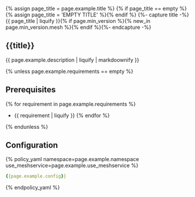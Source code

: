 
{% assign page_title = page.example.title %}
{% if page_title == empty %}{% assign page_title = 'EMPTY TITLE' %}{% endif %}
{%- capture title -%}{{ page_title | liquify }}{% if page.min_version %}{% new_in page.min_version.mesh %}{% endif %}{%- endcapture -%}

## {{title}}

{{ page.example.description | liquify | markdoownify }}

{% unless page.example.requirements == empty %}

## Prerequisites

{% for requirement in page.example.requirements %}
* {{ requirement | liquify }}
{% endfor %}

{% endunless %}

## Configuration

{% policy_yaml namespace=page.example.namespace use_meshservice=page.example.use_meshservice %}
```yaml
{{page.example.config}}
```
{% endpolicy_yaml %}
